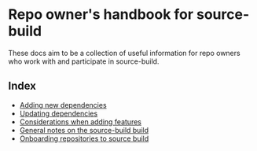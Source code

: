 # Repo owner's handbook for source-build

These docs aim to be a collection of useful information for repo owners who work
with and participate in source-build.

## Index

* [Adding new dependencies](new-dependencies.md)
* [Updating dependencies](update-dependencies.md)
* [Considerations when adding features](adding-features.md)
* [General notes on the source-build build](build-info.md)
* [Onboarding repositories to source build](new-repo.md)
